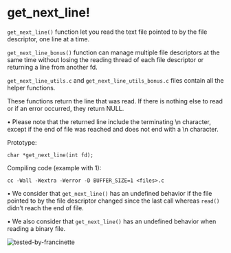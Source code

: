 # get_next_line!

```get_next_line()``` function let you read the text file pointed to by the file descriptor, one line at a time.

```get_next_line_bonus()``` function can manage multiple file descriptors at the same time without losing the reading thread of each
file descriptor or returning a line from another fd.

```get_next_line_utils.c``` and ```get_next_line_utils_bonus.c``` files contain all the helper functions.


These functions return the line that was read.
If there is nothing else to read or if an error occurred, they return NULL.

• Please note that the returned line include the terminating \n character, except if the end of file was reached and does not end with a \n character.


Prototype:
```
char *get_next_line(int fd);
```
Compiling code (example with 1):

```
cc -Wall -Wextra -Werror -D BUFFER_SIZE=1 <files>.c
```


• We consider that ```get_next_line()``` has an undefined behavior if the file pointed to by the file descriptor changed since the last call whereas ```read()``` didn’t reach the end of file.

• We also consider that ```get_next_line()``` has an undefined behavior when reading a binary file.


![tested-by-francinette](https://user-images.githubusercontent.com/109855801/203061253-176c5c43-450b-48a7-868b-9a46ecb24df1.svg)

